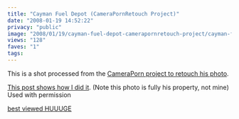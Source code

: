 ```yaml
---
title: "Cayman Fuel Depot (CameraPornRetouch Project)"
date: "2008-01-19 14:52:22"
privacy: "public"
image: "2008/01/19/cayman-fuel-depot-camerapornretouch-project/cayman-fuel-depot-camerapornretouch-project.jpg"
views: "128"
faves: "1"
tags:
---
```

This is a shot processed from the <a href="http://www.cameraporn.net/2008/01/13/cameraporn-project-1-revisit-and-retouch">CameraPorn project to retouch his photo</a>.

<a href="/photos/2008/01/19/revisit-and-retouch">This post shows how I did it</a>. (Note this photo is fully his property, not mine) Used with permission

<a href="http://farm3.static.flickr.com/2405/2204160103_501c23d2f0_o_d.jpg">best viewed HUUUGE</a>
<a href="/photos/2008/01/19/revisit-and-retouch"></a>
